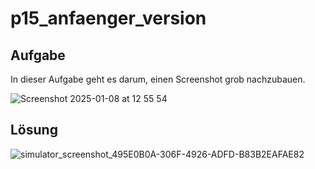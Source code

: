 # p15_anfaenger_version

## Aufgabe

In dieser Aufgabe geht es darum, einen Screenshot grob nachzubauen.

![Screenshot 2025-01-08 at 12 55 54](https://github.com/user-attachments/assets/e41880ee-c4f4-45d8-99ab-25a74df24078)


## Lösung

![simulator_screenshot_495E0B0A-306F-4926-ADFD-B83B2EAFAE82](https://github.com/user-attachments/assets/a740d8a5-5fde-4d2e-9dd9-af37b7f32019)
